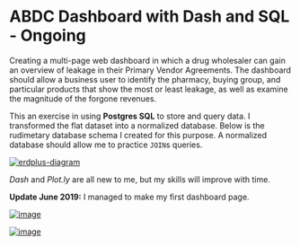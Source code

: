 # ABDC Dashboard with Dash and SQL - Ongoing

Creating a multi-page web dashboard in which a drug wholesaler can gain an overview of leakage in their Primary Vendor Agreements. 
The dashboard should allow a business user to identify the pharmacy, buying group, and particular products that show the most or least leakage, as well as examine the magnitude of the forgone revenues. 

This an exercise in using **Postgres SQL** to store and query data. I transformed the flat dataset into a normalized database.  Below is the rudimetary database schema I created for this purpose. A normalized database should allow me to practice `JOIN`s queries.


<a href="https://ibb.co/9bSvF9f"><img src="https://i.ibb.co/ByFPXV7/erdplus-diagram.png" alt="erdplus-diagram" border="0"></a>

*Dash* and *Plot.ly* are all new to me, but my skills will improve with time.

**Update June 2019:**
I managed to make my first dashboard page.

<a href="https://ibb.co/PDRKhVB"><img src="https://i.ibb.co/WVQZyRS/image.png" alt="image" border="0"></a>

<a href="https://ibb.co/bg30L4w"><img src="https://i.ibb.co/GvJ6kZY/image.png" alt="image" border="0"></a>
